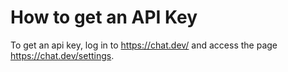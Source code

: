 # How to get an API Key

To get an api key, log in to https://chat.dev/ and access the page https://chat.dev/settings. 